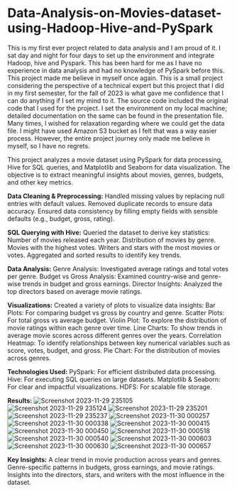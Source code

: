 # Data-Analysis-on-Movies-dataset-using-Hadoop-Hive-and-PySpark
This is my first ever project related to data analysis and I am proud of it. I sat day and night for four days to set up the environment and integrate Hadoop, hive and Pyspark. This has been hard for me as I have no experience in data analysis and had no knowledge of PySpark before this. This project made me believe in myself once again. This is a small project considering the perspective of a technical expert but this project that I did in my first semester, for the fall of 2023 is what gave me confidence that I can do anything if I set my mind to it. 
The source code included the original code that I used for the project. I set the environment on my local machine; detailed documentation on the same can be found in the presentation file. 
Many times, I wished for relaxation regarding where we could get the data file. I might have used Amazon S3 bucket as I felt that was a way easier process. However, the entire project journey only made me believe in myself, so I have no regrets.

This project analyzes a movie dataset using PySpark for data processing, Hive for SQL queries, and Matplotlib and Seaborn for data visualization. The objective is to extract meaningful insights about movies, genres, budgets, and other key metrics.

**Data Cleaning & Preprocessing:**
Handled missing values by replacing null entries with default values.
Removed duplicate records to ensure data accuracy.
Ensured data consistency by filling empty fields with sensible defaults (e.g., budget, gross, rating).

**SQL Querying with Hive:**
Queried the dataset to derive key statistics:
Number of movies released each year.
Distribution of movies by genre.
Movies with the highest votes.
Writers and stars with the most movies or votes.
Aggregated and sorted results to identify key trends.

**Data Analysis:**
Genre Analysis: Investigated average ratings and total votes per genre.
Budget vs Gross Analysis: Examined country-wise and genre-wise trends in budget and gross earnings.
Director Insights: Analyzed the top directors based on average movie ratings.

**Visualizations:**
Created a variety of plots to visualize data insights:
Bar Plots: For comparing budget vs gross by country and genre.
Scatter Plots: For total gross vs average budget.
Violin Plot: To explore the distribution of movie ratings within each genre over time.
Line Charts: To show trends in average movie scores across different genres over the years.
Correlation Heatmap: To identify relationships between key numerical variables such as score, votes, budget, and gross.
Pie Chart: For the distribution of movies across genres.

**Technologies Used:**
PySpark: For efficient distributed data processing.
Hive: For executing SQL queries on large datasets.
Matplotlib & Seaborn: For clear and impactful visualizations.
HDFS: For scalable file storage.

**Results:**
![Screenshot 2023-11-29 235105](https://github.com/user-attachments/assets/9e37030d-d032-4431-99c9-d250429c8c8a)
![Screenshot 2023-11-29 235124](https://github.com/user-attachments/assets/3b8dd694-bb52-433c-8564-73267e48f3c3)
![Screenshot 2023-11-29 235201](https://github.com/user-attachments/assets/efdf9142-c1f1-45d5-95e3-ea124cb6fb96)
![Screenshot 2023-11-29 235237](https://github.com/user-attachments/assets/69c1a2b5-c873-4c6d-a141-2fe0a9acc93b)
![Screenshot 2023-11-30 000257](https://github.com/user-attachments/assets/8854fa63-f855-4d11-b9a2-df474578f21e)
![Screenshot 2023-11-30 000338](https://github.com/user-attachments/assets/238caf70-1307-429f-b4b7-4c9802069a83)
![Screenshot 2023-11-30 000415](https://github.com/user-attachments/assets/37c379ca-bdfd-487b-a5a8-536f7813ed19)
![Screenshot 2023-11-30 000450](https://github.com/user-attachments/assets/318076af-e440-48d3-bf96-acd13d498262)
![Screenshot 2023-11-30 000518](https://github.com/user-attachments/assets/40ead791-c907-4fca-b0bd-a69ee85abf88)
![Screenshot 2023-11-30 000540](https://github.com/user-attachments/assets/0e840ec9-5dba-40a6-afd7-dbbbc06fa504)
![Screenshot 2023-11-30 000603](https://github.com/user-attachments/assets/f50c4078-a81b-4ec2-a048-12a4476dd549)
![Screenshot 2023-11-30 000630](https://github.com/user-attachments/assets/435a686b-f5f4-4b05-b38f-5194d3e6bdb1)
![Screenshot 2023-11-30 000657](https://github.com/user-attachments/assets/807584b8-1b6c-42dc-9592-a2a574303c54)

**Key Insights:**
A clear trend in movie production across years and genres.
Genre-specific patterns in budgets, gross earnings, and movie ratings.
Insights into the directors, stars, and writers with the most influence in the dataset.





